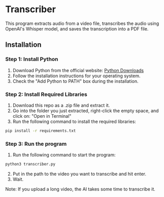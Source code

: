 # Transcriber
This program extracts audio from a video file, transcribes the audio using OpenAI's Whisper model, and saves the transcription into a PDF file.

## Installation

### Step 1: Install Python

1. Download Python from the official website: [Python Downloads](https://www.python.org/downloads/release/python-3124/)
2. Follow the installation instructions for your operating system.
3. Check the "Add Python to PATH" box during the installation.

### Step 2: Install Required Libraries

1. Download this repo as a .zip file and extract it.
2. Go into the folder you just extracted, right-click the empty space, and click on: "Open in Terminal"
3. Run the following command to install the required libraries:

```bash
pip install -r requirements.txt
```

### Step 3: Run the program
1. Run the following command to start the program:
```bash
python3 transcriber.py
```
2. Put in the path to the video you want to transcribe and hit enter.
3. Wait.

Note: If you upload a long video, the AI takes some time to transcribe it.
